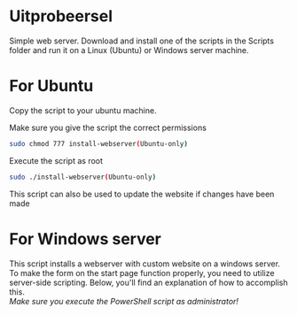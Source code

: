 # Uitprobeersel
Simple web server. Download and install one of the scripts in the Scripts folder and run it on a Linux (Ubuntu) or Windows server machine.

# For Ubuntu

Copy the script to your ubuntu machine. <br>

Make sure you give the script the correct permissions <br>
```bash
sudo chmod 777 install-webserver(Ubuntu-only)
```
Execute the script as root <br>
```bash
sudo ./install-webserver(Ubuntu-only)
```
This script can also be used to update the website if changes have been made <br>

# For Windows server
This script installs a webserver with custom website on a windows server. <br>
To make the form on the start page function properly, you need to utilize server-side scripting. Below, you'll find an explanation of how to accomplish this. <br>
*Make sure you execute the PowerShell script as administrator!*
      

